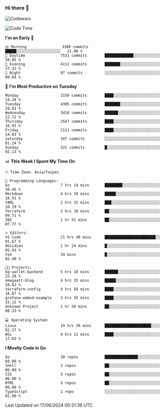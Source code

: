 ### Hi there 👋

![Codewars](https://www.codewars.com/users/omegaatt36/badges/small)

<!--START_SECTION:waka-->
![Code Time](http://img.shields.io/badge/Code%20Time-2%2C523%20hrs%2016%20mins-blue)

**I'm an Early 🐤** 

```text
🌞 Morning                3308 commits        █████░░░░░░░░░░░░░░░░░░░░   21.98 % 
🌆 Daytime                7531 commits        █████████████░░░░░░░░░░░░   50.05 % 
🌃 Evening                4111 commits        ███████░░░░░░░░░░░░░░░░░░   27.32 % 
🌙 Night                  97 commits          ░░░░░░░░░░░░░░░░░░░░░░░░░   00.64 % 
```
📅 **I'm Most Productive on Tuesday** 

```text
Monday                   2158 commits        ████░░░░░░░░░░░░░░░░░░░░░   14.34 % 
Tuesday                  4305 commits        ███████░░░░░░░░░░░░░░░░░░   28.61 % 
Wednesday                3418 commits        ██████░░░░░░░░░░░░░░░░░░░   22.72 % 
Thursday                 2547 commits        ████░░░░░░░░░░░░░░░░░░░░░   16.93 % 
Friday                   2111 commits        ████░░░░░░░░░░░░░░░░░░░░░   14.03 % 
Saturday                 187 commits         ░░░░░░░░░░░░░░░░░░░░░░░░░   01.24 % 
Sunday                   321 commits         █░░░░░░░░░░░░░░░░░░░░░░░░   02.13 % 
```


📊 **This Week I Spent My Time On** 

```text
🕑︎ Time Zone: Asia/Taipei

💬 Programming Languages: 
Go                       7 hrs 14 mins       ████████░░░░░░░░░░░░░░░░░   30.45 % 
Markdown                 4 hrs 29 mins       █████░░░░░░░░░░░░░░░░░░░░   18.91 % 
YAML                     2 hrs 25 mins       ███░░░░░░░░░░░░░░░░░░░░░░   10.19 % 
Terraform                2 hrs 18 mins       ██░░░░░░░░░░░░░░░░░░░░░░░   09.71 % 
INI                      1 hr 51 mins        ██░░░░░░░░░░░░░░░░░░░░░░░   07.77 % 

🔥 Editors: 
VS Code                  21 hrs 48 mins      ███████████████████████░░   91.67 % 
Obsidian                 1 hr 24 mins        █░░░░░░░░░░░░░░░░░░░░░░░░   05.93 % 
Vim                      34 mins             █░░░░░░░░░░░░░░░░░░░░░░░░   02.40 % 

🐱‍💻 Projects: 
kg-wallet-backend        5 hrs 18 mins       ██████░░░░░░░░░░░░░░░░░░░   22.28 % 
omegaatt-blog            4 hrs 25 mins       █████░░░░░░░░░░░░░░░░░░░░   18.62 % 
terraform-config         3 hrs 58 mins       ████░░░░░░░░░░░░░░░░░░░░░   16.67 % 
grafana-embed-example    3 hrs 35 mins       ████░░░░░░░░░░░░░░░░░░░░░   15.12 % 
Unknown Project          1 hr 58 mins        ██░░░░░░░░░░░░░░░░░░░░░░░   08.33 % 

💻 Operating System: 
Linux                    19 hrs 36 mins      █████████████████████░░░░   82.37 % 
WSL                      4 hrs 11 mins       ████░░░░░░░░░░░░░░░░░░░░░   17.63 % 
```

**I Mostly Code in Go** 

```text
Go                       30 repos            ███████████████░░░░░░░░░░   60.00 % 
Shell                    3 repos             ██░░░░░░░░░░░░░░░░░░░░░░░   06.00 % 
CSS                      3 repos             ██░░░░░░░░░░░░░░░░░░░░░░░   06.00 % 
HTML                     3 repos             ██░░░░░░░░░░░░░░░░░░░░░░░   06.00 % 
TypeScript               1 repo              ░░░░░░░░░░░░░░░░░░░░░░░░░   02.00 % 
```




 Last Updated on 17/06/2024 00:21:36 UTC
<!--END_SECTION:waka-->

<!--
**omegaatt36/omegaatt36** is a ✨ _special_ ✨ repository because its `README.md` (this file) appears on your GitHub profile.

Here are some ideas to get you started:

- 🔭 I’m currently working on ...
- 🌱 I’m currently learning ...
- 👯 I’m looking to collaborate on ...
- 🤔 I’m looking for help with ...
- 💬 Ask me about ...
- 📫 How to reach me: ...
- 😄 Pronouns: ...
- ⚡ Fun fact: ...
-->
